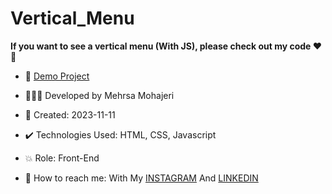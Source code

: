 # Vertical_Menu

**If you want to see a vertical menu (With JS), please check out my code ♥️👀**



- 🔗 [Demo Project](https://mehrsa-mohajeri-developer.github.io/Vertical_Menu/)
  
- 👩🏻‍💻 Developed by Mehrsa Mohajeri

- 📆 Created: 2023-11-11

- ✔️ Technologies Used: HTML, CSS, Javascript

- 💥 Role: Front-End

- 📲 How to reach me: With My [INSTAGRAM](https://www.instagram.com/mehrsa_mohajeri_developer) And [LINKEDIN](https://www.linkedin.com/in/mehrsa-mohajeri-developer)
